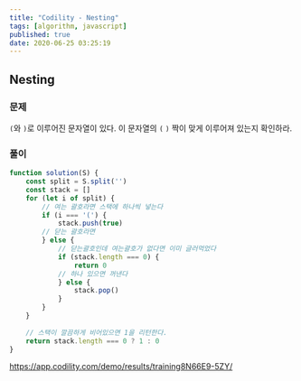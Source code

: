 ```yaml
---
title: "Codility - Nesting"
tags: [algorithm, javascript]
published: true
date: 2020-06-25 03:25:19
---
```


## Nesting

### 문제

`(`와 `)`로 이루어진 문자열이 있다. 이 문자열의 `(` `)` 짝이 맞게 이루어져 있는지 확인하라.

### 풀이

```javascript
function solution(S) {
    const split = S.split('')
    const stack = []
    for (let i of split) {
        // 여는 괄호라면 스택에 하나씩 넣는다
        if (i === '(') {
            stack.push(true)
        // 닫는 괄호라면
        } else {
            // 닫는괄호인데 여는괄호가 없다면 이미 글러먹었다
            if (stack.length === 0) {
                return 0
            // 하나 있으면 꺼낸다
            } else {
                stack.pop()
            }
        }
    }
    
    // 스택이 깔끔하게 비어있으면 1을 리턴한다.
    return stack.length === 0 ? 1 : 0
}
```

https://app.codility.com/demo/results/training8N66E9-5ZY/
